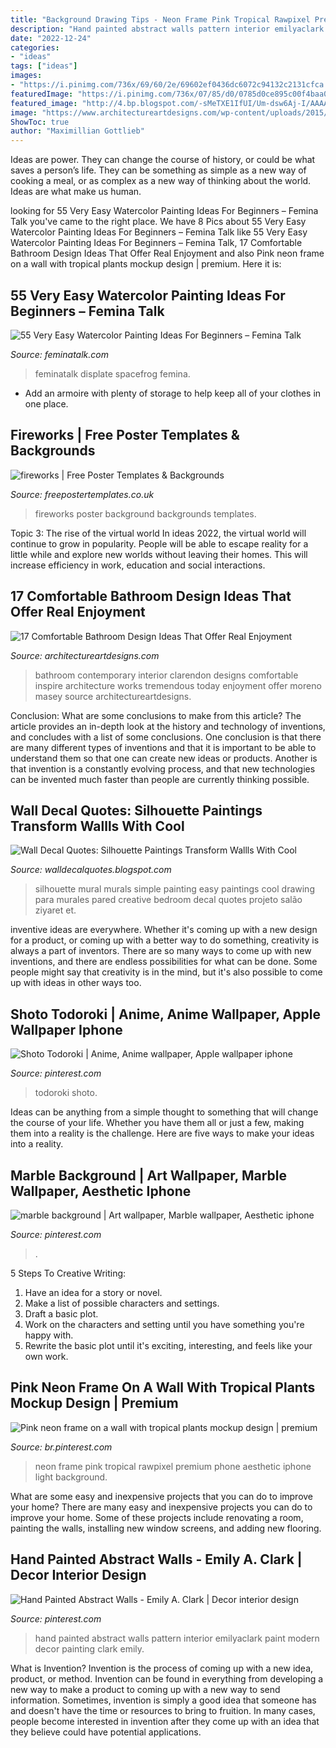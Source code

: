 ```yaml
---
title: "Background Drawing Tips - Neon Frame Pink Tropical Rawpixel Premium Phone Aesthetic Iphone Light Background"
description: "Hand painted abstract walls pattern interior emilyaclark paint modern decor painting clark emily"
date: "2022-12-24"
categories:
- "ideas"
tags: ["ideas"]
images:
- "https://i.pinimg.com/736x/69/60/2e/69602ef0436dc6072c94132c2131cfca.jpg"
featuredImage: "https://i.pinimg.com/736x/07/85/d0/0785d0ce895c00f4baa09de4d27e2367.jpg"
featured_image: "http://4.bp.blogspot.com/-sMeTXE1IfUI/Um-dsw6Aj-I/AAAAAAAAECk/PFuzivWzP4c/s640/Silhouette-painitning.jpg"
image: "https://www.architectureartdesigns.com/wp-content/uploads/2015/03/1318.jpg"
ShowToc: true
author: "Maximillian Gottlieb"
---
```



Ideas are power. They can change the course of history, or could be what saves a person’s life. They can be something as simple as a new way of cooking a meal, or as complex as a new way of thinking about the world. Ideas are what make us human.

	

		
looking for 55 Very Easy Watercolor Painting Ideas For Beginners – Femina Talk you've came to the right place. We have 8 Pics about 55 Very Easy Watercolor Painting Ideas For Beginners – Femina Talk like 55 Very Easy Watercolor Painting Ideas For Beginners – Femina Talk, 17 Comfortable Bathroom Design Ideas That Offer Real Enjoyment and also Pink neon frame on a wall with tropical plants mockup design | premium. Here it is:
		
    
## 55 Very Easy Watercolor Painting Ideas For Beginners – Femina Talk

<img loading=lazy src="https://www.feminatalk.com/wp-content/uploads/2018/08/Very-Easy-Watercolor-Painting-Ideas-for-beginners00014.jpg" onerror="this.onerror=null;this.src='https://tse3.mm.bing.net/th?id=OIP.YGQouffOcLBMAzq4ctaSpwHaKZ&amp;pid=15.1';" alt="55 Very Easy Watercolor Painting Ideas For Beginners – Femina Talk">

_Source: feminatalk.com_

>feminatalk displate spacefrog femina. 

	

- Add an armoire with plenty of storage to help keep all of your clothes in one place.

    
## Fireworks | Free Poster Templates &amp; Backgrounds

<img loading=lazy src="http://www.freepostertemplates.co.uk/wp-content/previews/poster-background-fireworks.jpg" onerror="this.onerror=null;this.src='https://tse4.mm.bing.net/th?id=OIP.THyvBeUldtmaRpEzmrvRgwHaKd&amp;pid=15.1';" alt="fireworks | Free Poster Templates &amp; Backgrounds">

_Source: freepostertemplates.co.uk_

>fireworks poster background backgrounds templates. 

	

Topic 3: The rise of the virtual world
In ideas 2022, the virtual world will continue to grow in popularity. People will be able to escape reality for a little while and explore new worlds without leaving their homes. This will increase efficiency in work, education and social interactions.

    
## 17 Comfortable Bathroom Design Ideas That Offer Real Enjoyment

<img loading=lazy src="https://www.architectureartdesigns.com/wp-content/uploads/2015/03/1318.jpg" onerror="this.onerror=null;this.src='https://tse2.mm.bing.net/th?id=OIP.P7KStzgM5vHilwivSrqAuwHaIO&amp;pid=15.1';" alt="17 Comfortable Bathroom Design Ideas That Offer Real Enjoyment">

_Source: architectureartdesigns.com_

>bathroom contemporary interior clarendon designs comfortable inspire architecture works tremendous today enjoyment offer moreno masey source architectureartdesigns. 

	

Conclusion: What are some conclusions to make from this article?
The article provides an in-depth look at the history and technology of inventions, and concludes with a list of some conclusions. One conclusion is that there are many different types of inventions and that it is important to be able to understand them so that one can create new ideas or products. Another is that invention is a constantly evolving process, and that new technologies can be invented much faster than people are currently thinking possible.

    
## Wall Decal Quotes: Silhouette Paintings Transform Wallls With Cool

<img loading=lazy src="http://4.bp.blogspot.com/-sMeTXE1IfUI/Um-dsw6Aj-I/AAAAAAAAECk/PFuzivWzP4c/s640/Silhouette-painitning.jpg" onerror="this.onerror=null;this.src='https://tse2.mm.bing.net/th?id=OIP.OffD6IpMb5Mv2dBZVB8TYAHaFj&amp;pid=15.1';" alt="Wall Decal Quotes: Silhouette Paintings Transform Wallls With Cool">

_Source: walldecalquotes.blogspot.com_

>silhouette mural murals simple painting easy paintings cool drawing para murales pared creative bedroom decal quotes projeto salão ziyaret et. 

	

inventive ideas are everywhere. Whether it's coming up with a new design for a product, or coming up with a better way to do something, creativity is always a part of inventors. There are so many ways to come up with new inventions, and there are endless possibilities for what can be done. Some people might say that creativity is in the mind, but it's also possible to come up with ideas in other ways too.

    
## Shoto Todoroki | Anime, Anime Wallpaper, Apple Wallpaper Iphone

<img loading=lazy src="https://i.pinimg.com/736x/69/60/2e/69602ef0436dc6072c94132c2131cfca.jpg" onerror="this.onerror=null;this.src='https://tse4.mm.bing.net/th?id=OIP.5a_VILi33SM50375O9U-egHaLH&amp;pid=15.1';" alt="Shoto Todoroki | Anime, Anime wallpaper, Apple wallpaper iphone">

_Source: pinterest.com_

>todoroki shoto. 

	

Ideas can be anything from a simple thought to something that will change the course of your life. Whether you have them all or just a few, making them into a reality is the challenge. Here are five ways to make your ideas into a reality.

    
## Marble Background | Art Wallpaper, Marble Wallpaper, Aesthetic Iphone

<img loading=lazy src="https://i.pinimg.com/564x/a2/fd/ee/a2fdee892bcfaba021cf45845f5d6313.jpg" onerror="this.onerror=null;this.src='https://tse2.mm.bing.net/th?id=OIP.bKGwo6QZEa3Ox08k0XQkeQHaNL&amp;pid=15.1';" alt="marble background | Art wallpaper, Marble wallpaper, Aesthetic iphone">

_Source: pinterest.com_

>. 

	

5 Steps To Creative Writing:
1. Have an idea for a story or novel.
2. Make a list of possible characters and settings.
3. Draft a basic plot.
4. Work on the characters and setting until you have something you're happy with.
5. Rewrite the basic plot until it's exciting, interesting, and feels like your own work.

    
## Pink Neon Frame On A Wall With Tropical Plants Mockup Design | Premium

<img loading=lazy src="https://i.pinimg.com/736x/07/85/d0/0785d0ce895c00f4baa09de4d27e2367.jpg" onerror="this.onerror=null;this.src='https://tse3.mm.bing.net/th?id=OIP.oOEcTAl6FWR5O3nhrl8HGQHaLH&amp;pid=15.1';" alt="Pink neon frame on a wall with tropical plants mockup design | premium">

_Source: br.pinterest.com_

>neon frame pink tropical rawpixel premium phone aesthetic iphone light background. 

	

What are some easy and inexpensive projects that you can do to improve your home?
There are many easy and inexpensive projects you can do to improve your home. Some of these projects include renovating a room, painting the walls, installing new window screens, and adding new flooring.

    
## Hand Painted Abstract Walls - Emily A. Clark | Decor Interior Design

<img loading=lazy src="https://i.pinimg.com/736x/0b/45/1c/0b451ce43f4bca49fe906a91f039897f.jpg" onerror="this.onerror=null;this.src='https://tse4.mm.bing.net/th?id=OIP.jE_cZrwKNuyZPZ5ynkpz5wHaK4&amp;pid=15.1';" alt="Hand Painted Abstract Walls - Emily A. Clark | Decor interior design">

_Source: pinterest.com_

>hand painted abstract walls pattern interior emilyaclark paint modern decor painting clark emily. 

	

What is Invention?
Invention is the process of coming up with a new idea, product, or method. Invention can be found in everything from developing a new way to make a product to coming up with a new way to send information. Sometimes, invention is simply a good idea that someone has and doesn't have the time or resources to bring to fruition. In many cases, people become interested in invention after they come up with an idea that they believe could have potential applications.

